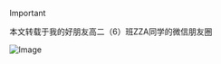 > [!IMPORTANT]
> 本文转载于我的好朋友高二（6）班ZZA同学的微信朋友圈

![Image](https://cdn.yopngs.com/2025/08/22/00faf2fd-b752-4307-8852-86364f8a3c0e.png)